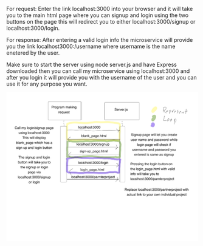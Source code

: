 For request: Enter the link localhost:3000 into your browser and it will take you to the main html page where you can signup and login using the two buttons on the page this will redirect you to either localhost:3000/signup or localhost:3000/login.

For response: After entering a valid login info the microservice will provide you the link localhost3000:/username where username is the name enetered by the user.

Make sure to start the server using node server.js and have Express downloaded then you can call my microservice using localhost:3000 and after you login it will provide you with the username of the user and you can use it for any purpose you want.

![UML](CS_361_A9_Diagram_1.jpeg)